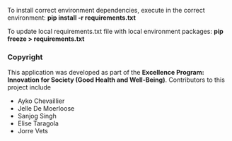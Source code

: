 To install correct environment dependencies, execute in the correct environment:
**pip install -r requirements.txt**

To update local requirements.txt file with local environment packages:
**pip freeze > requirements.txt**


### Copyright

This application was developed as part of the **Excellence Program: Innovation for Society (Good Health and Well-Being)**.
Contributors to this project include
- Ayko Chevaillier
- Jelle De Moerloose
- Sanjog Singh
- Elise Taragola
- Jorre Vets
